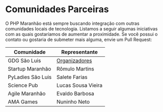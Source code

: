 Comunidades Parceiras
=====================

O PHP Maranhão está sempre buscando integração com outras comunidades locais de tecnologia. Listamos a seguir algumas iniciativas com as quais gostaríamos de aumentar a proximidade. Se você possui o contato ou gostaria de submeter mais alguma, envie um Pull Request:


| Comunidade       	| Representante    	|
|------------------	|------------------	|
| GDG São Luis    	| [Organizadores](https://developers.google.com/groups/chapter/110989914818554163164/)   	|
| Startup Maranhão 	| Rômulo Martins   	|
| PyLadies São Luis	| Salete Farias    	|
| Science Pub      	| Lucas Sousa Vieira|
| Agile Maranhão   	| Evaldo Barbosa   	|
| AMA Games        	| Nuninho Neto     	|
